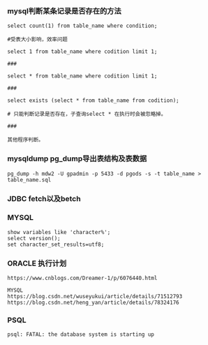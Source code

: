 ### mysql判断某条记录是否存在的方法

```
select count(1) from table_name where condition;

#受表大小影响，效率问题

select 1 from table_name where codition limit 1;

###

select * from table_name where codition limit 1;

###

select exists (select * from table_name from codition);

# 只能判断记录是否存在，子查询select * 在执行时会被忽略掉。

### 

其他程序判断。
```


### mysqldump  pg_dump导出表结构及表数据
```
pg_dump -h mdw2 -U gpadmin -p 5433 -d pgods -s -t table_name > table_name.sql

```

### JDBC fetch以及betch 


### MYSQL
```
show variables like 'character%'; 
select version();
set character_set_results=utf8;

```


### ORACLE 执行计划
```
https://www.cnblogs.com/Dreamer-1/p/6076440.html

MYSQL
https://blog.csdn.net/wuseyukui/article/details/71512793
https://blog.csdn.net/heng_yan/article/details/78324176
```


### PSQL
```
psql: FATAL: the database system is starting up
```